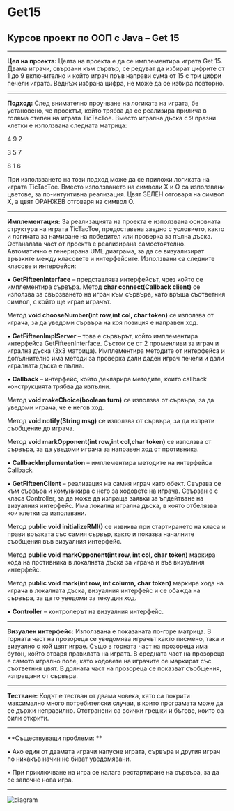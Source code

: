 # Get15

## Курсов проект по ООП с Java – Get 15

***
**Цел на проекта:** Целта на проекта е да се имплементира играта Get 15. Двама играчи, свързани към сървър, се редуват да избират цифрите от 1 до 9 включително и който играч пръв направи сума от 15 с три цифри печели играта. Веднъж избрана цифра, не може да се избира повторно.
***

**Подход:** След внимателно проучване на логиката на играта, бе установено, че проектът, който трябва да се реализира прилича в голяма степен на играта TicTacToe. Вместо игрална дъска с 9 празни клетки е използвана следната матрица:

4 9 2

3 5 7

8 1 6

При използването на този подход може да се приложи логиката на играта TicTacToe. Вместо използването на символи Х и О са използвани цветове, за по-интуитивна реализация. Цвят ЗЕЛЕН отговаря на символ Х, а цвят ОРАНЖЕВ отговаря на символ О.
***
**Имплементация:** За реализацията на проекта е използвана основната структура на играта TicTacToe, предоставена заедно с условието, както и логиката за намиране на победител или проверка за пълна дъска. Останалата част от проекта е реализирана самостоятелно. Автоматично е генерирана UML диаграма, за да се визуализират връзките между класовете и интерфейсите. Използвани са следните класове и интерфейси:

• **GetFifteenInterface** – представлява интерфейсът, чрез който се имплементира сървъра. 
Метод  **char connect(Callback client)** се използва за свързването на играч към сървъра, като връща съответния символ, с който ще играе играчът.

Метод **void chooseNumber(int row,int col, char token)** се използва от играча, за да уведоми сървъра на коя позиция е направен ход.

• **GetFifteenImplServer** – това е сървърът, който имплементира интерфейса GetFifteenInterface. Състои се от 2 променливи за играч и игрална дъска (3х3 матрица). Имплементира методите от интерфейса и допълнително има методи за проверка дали даден играч печели и дали игралната дъска е пълна.

•	**Callback** – интерфейс, който декларира методите, които callback конструкцията трябва да изпълни.

Метод **void makeChoice(boolean turn)** се използва от сървъра, за да уведоми играча, че е негов ход.

Метод **void notify(String msg)** се използва от сървъра, за да изпрати съобщение до играча.

Метод **void markOpponent(int row,int col,char token)** се използва от сървъра, за да уведоми играча за направен ход от противника.

•	**CallbackImplementation** – имплементира методите на интерфейса Callback.

•	**GetFifteenClient** – реализация на самия играч като обект. Свързва се към сървъра и комуникира с него за ходовете на играча. Свързан е с класа Controller, за да може да изпраща заявки за ъпдейтване на визуалния интерфейс. Има локална игрална дъска, в която отбелязва кои клетки са използвани.

Метод **public void initializeRMI()** се извиква при стартирането на класа и прави връзката със самия сървър, както и показва началните съобщения във визуалния интерфейс.

Метод **public void markOpponent(int row, int col, char token)** маркира хода на противника в локалната дъска за играча и във визуалния интерфейс.

Метод **public void mark(int row, int column, char token)** маркира хода на играча в локалната дъска, визуалния интерфейс и се обажда на сървъра, за да го уведоми за текущия ход.

•	**Controller** – контролерът на визуалния интерфейс.
 ***
**Визуален интерфейс:** Използвана е показаната по-горе матрица. В горната част на прозореца се уведомява играчът както писмено, така и визуално с кой цвят играе. Също в горната част на прозореца има бутон, който отваря правилата на играта. В средната част на прозореца е самото игрално поле, като ходовете на играчите се маркират със съответния цвят. В долната част на прозореца се показват съобщения, изпращани от сървъра.
***
**Тестване:** Кодът е тестван от двама човека, като са покрити максимално много потребителски случаи, в които програмата може да се държи неправилно. Отстранени са всички грешки и бъгове, които са били открити.
***
**Съществуващи проблеми: **

•	Ако един от двамата играчи напусне играта, сървъра и другия играч по никакъв начин не биват уведомявани.

•	При приключване на игра се налага рестартиране на сървъра, за да се започне нова игра.
***

![diagram](https://user-images.githubusercontent.com/63779277/111617499-da08b480-87eb-11eb-9bd5-42ed2f06d892.png)

